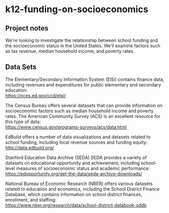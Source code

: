 # k12-funding-on-socioeconomics

## Project notes
We're looking to investigate the relationship between school funding and the socioeconomic status in the United States. We'll examine factors such as tax revenue, median household income, and poverty rates.

## Data Sets
The Elementary/Secondary Information System (ElSi) contains finance data, including revenues and expenditures for public elementary and secondary education:
<br />
https://nces.ed.gov/ccd/elsi/

The Census Bureau offers several datasets that can provide information on socioeconomic factors such as median household income and poverty rates. The American Community Survey (ACS) is an excellent resource for this type of data:
<br />
https://www.census.gov/programs-surveys/acs/data.html

EdBuild offers a number of data visualizations and datasets related to school funding, including local revenue sources and funding equity:
<br />
http://data.edbuild.org/

Stanford Education Data Archive (SEDA) SEDA provides a variety of datasets on educational opportunity and achievement, including school-level measures of socioeconomic status and academic performance:
<br />
https://edopportunity.org/get-the-data/seda-archive-downloads/

National Bureau of Economic Research (NBER) offers various datasets related to education and economics, including the School District Finance Database, which contains information on school district finances, enrollment, and staffing:
<br />
https://www.nber.org/research/data/school-district-databook-sddb
